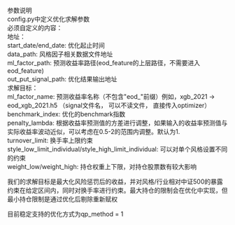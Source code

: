 参数说明  
config.py中定义优化求解参数  
必须自定义的内容：  
地址：  
start_date/end_date: 优化起止时间  
data_path: 风格因子相关数据文件地址  
ml_factor_path: 预测收益率路径(eod_feature的上层路径，不需要进入eod_feature)  
out_put_signal_path: 优化结果输出地址  
求解目标：  
ml_factor_name: 预测收益率名称（不包含"eod_"前缀）例如，xgb_2021 -> eod_xgb_2021.h5  （signal文件名， 可以不读文件， 直接传入optimizer）
benchmark_index: 优化的benchmark指数   
penalty_lambda: 根据收益率预测值的方差进行调整，如果输入的收益率预测值与实际收益率波动近似，可以考虑在0.5-2的范围内调整。默认为1.  
turnover_limit: 换手率上限约束  
style_low_limit_individual/style_high_limit_individual: 可以对单个风格设置不同的约束  
weight_low/weight_high: 持仓权重上下限，对持仓股票数有较大影响  

我们的求解目标是最大化风险惩罚后的收益，并对风格/行业相对中证500的暴露约束在给定区间内，同时对换手率进行约束。最大持仓的限制会在优化中实现，但最小持仓限制是通过优化后剔除重新赋权  


目前稳定支持的优化方式为qp_method = 1



